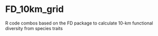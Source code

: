 # FD_10km_grid
R code combos based on the FD package to calculate 10-km functional diversity from species traits
